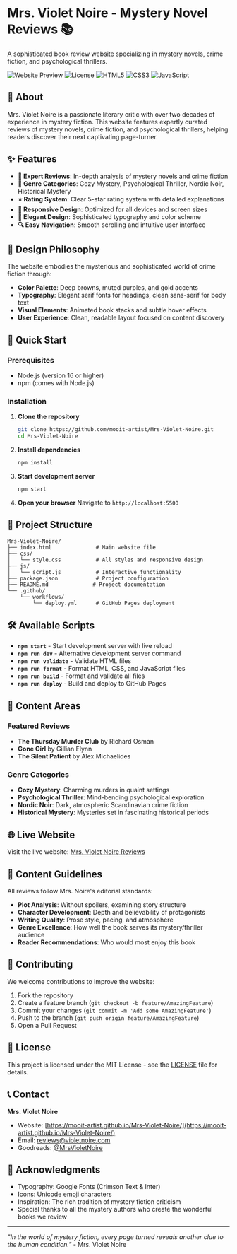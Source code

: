 # Mrs. Violet Noire - Mystery Novel Reviews 📚

A sophisticated book review website specializing in mystery novels, crime fiction, and psychological thrillers.

![Website Preview](https://img.shields.io/badge/Website-Live-brightgreen)
![License](https://img.shields.io/badge/License-MIT-blue)
![HTML5](https://img.shields.io/badge/HTML5-E34F26?logo=html5&logoColor=white)
![CSS3](https://img.shields.io/badge/CSS3-1572B6?logo=css3&logoColor=white)
![JavaScript](https://img.shields.io/badge/JavaScript-F7DF1E?logo=javascript&logoColor=black)

## 🌟 About

Mrs. Violet Noire is a passionate literary critic with over two decades of experience in mystery fiction. This website features expertly curated reviews of mystery novels, crime fiction, and psychological thrillers, helping readers discover their next captivating page-turner.

## ✨ Features

- **📖 Expert Reviews**: In-depth analysis of mystery novels and crime fiction
- **🎯 Genre Categories**: Cozy Mystery, Psychological Thriller, Nordic Noir, Historical Mystery
- **⭐ Rating System**: Clear 5-star rating system with detailed explanations
- **📱 Responsive Design**: Optimized for all devices and screen sizes
- **🎨 Elegant Design**: Sophisticated typography and color scheme
- **🔍 Easy Navigation**: Smooth scrolling and intuitive user interface

## 🎨 Design Philosophy

The website embodies the mysterious and sophisticated world of crime fiction through:
- **Color Palette**: Deep browns, muted purples, and gold accents
- **Typography**: Elegant serif fonts for headings, clean sans-serif for body text
- **Visual Elements**: Animated book stacks and subtle hover effects
- **User Experience**: Clean, readable layout focused on content discovery

## 🚀 Quick Start

### Prerequisites
- Node.js (version 16 or higher)
- npm (comes with Node.js)

### Installation

1. **Clone the repository**
   ```bash
   git clone https://github.com/mooit-artist/Mrs-Violet-Noire.git
   cd Mrs-Violet-Noire
   ```

2. **Install dependencies**
   ```bash
   npm install
   ```

3. **Start development server**
   ```bash
   npm start
   ```

4. **Open your browser**
   Navigate to `http://localhost:5500`

## 📁 Project Structure

```
Mrs-Violet-Noire/
├── index.html              # Main website file
├── css/
│   └── style.css           # All styles and responsive design
├── js/
│   └── script.js           # Interactive functionality
├── package.json            # Project configuration
├── README.md              # Project documentation
└── .github/
    └── workflows/
        └── deploy.yml      # GitHub Pages deployment
```

## 🛠️ Available Scripts

- **`npm start`** - Start development server with live reload
- **`npm run dev`** - Alternative development server command
- **`npm run validate`** - Validate HTML files
- **`npm run format`** - Format HTML, CSS, and JavaScript files
- **`npm run build`** - Format and validate all files
- **`npm run deploy`** - Build and deploy to GitHub Pages

## 🎯 Content Areas

### Featured Reviews
- **The Thursday Murder Club** by Richard Osman
- **Gone Girl** by Gillian Flynn
- **The Silent Patient** by Alex Michaelides

### Genre Categories
- **Cozy Mystery**: Charming murders in quaint settings
- **Psychological Thriller**: Mind-bending psychological exploration
- **Nordic Noir**: Dark, atmospheric Scandinavian crime fiction
- **Historical Mystery**: Mysteries set in fascinating historical periods

## 🌐 Live Website

Visit the live website: [Mrs. Violet Noire Reviews](https://mooit-artist.github.io/Mrs-Violet-Noire/)

## 📝 Content Guidelines

All reviews follow Mrs. Noire's editorial standards:
- **Plot Analysis**: Without spoilers, examining story structure
- **Character Development**: Depth and believability of protagonists
- **Writing Quality**: Prose style, pacing, and atmosphere
- **Genre Excellence**: How well the book serves its mystery/thriller audience
- **Reader Recommendations**: Who would most enjoy this book

## 🤝 Contributing

We welcome contributions to improve the website:

1. Fork the repository
2. Create a feature branch (`git checkout -b feature/AmazingFeature`)
3. Commit your changes (`git commit -m 'Add some AmazingFeature'`)
4. Push to the branch (`git push origin feature/AmazingFeature`)
5. Open a Pull Request

## 📄 License

This project is licensed under the MIT License - see the [LICENSE](LICENSE) file for details.

## 📞 Contact

**Mrs. Violet Noire**
- Website: [https://mooit-artist.github.io/Mrs-Violet-Noire/](https://mooit-artist.github.io/Mrs-Violet-Noire/)
- Email: reviews@violetnoire.com
- Goodreads: [@MrsVioletNoire](https://goodreads.com/MrsVioletNoire)

## 🙏 Acknowledgments

- Typography: Google Fonts (Crimson Text & Inter)
- Icons: Unicode emoji characters
- Inspiration: The rich tradition of mystery fiction criticism
- Special thanks to all the mystery authors who create the wonderful books we review

---

*"In the world of mystery fiction, every page turned reveals another clue to the human condition."* - Mrs. Violet Noire
